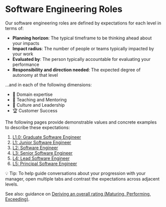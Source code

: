# Software Engineering Roles

Our software engineering roles are defined by expectations for each level in terms of:
-   **Planning horizon**: The typical timeframe to be thinking ahead about your impacts
-   **Impact radius**: The number of people or teams typically impacted by your work
-   **Evaluated by**: The person typically accountable for evaluating your performance
-   **Responsibility and direction needed**: The expected degree of autonomy at that level

...and in each of the following dimensions:

-   🦉 Domain expertise
-   🌱 Teaching and Mentoring
-   🧭 Culture and Leadership
-   🏆 Customer Success

The following pages provide demonstrable values and concrete examples to describe these expectations:

1. [L1.0: Graduate Software Engineer](L1.0-Graduate-Software-Engineer.md)
1. [L1: Junior Software Engineer](L1-Junior-Software-Engineer.md)
2. [L2: Software Engineer](L2-Software-Engineer.md)
3. [L3: Senior Software Engineer](L3-Senior-Software-Engineer.md)
4. [L4: Lead Software Engineer](L4-Lead-Software-Engineer.md)
5. [L5: Principal Software Engineer](L5-Principal-Software-Engineer.md)

💡 Tip: To help guide conversations about your progression with your manager, open multiple tabs and contrast the expectations across adjacent levels.

See also: guidance on [Deriving an overall rating (Maturing, Performing, Exceeding)](Overall-Ratings.md).
